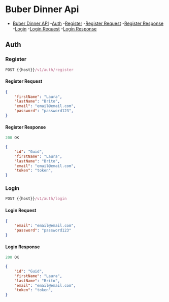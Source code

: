 # Buber Dinner Api

- [Buber Dinner API](#buber-dinner-api)
    -[Auth](#auth)
        -[Register](#register)
            -[Register Request](#register-request)
            -[Register Response](#register-response)
        -[Login](#login)
            -[Login Request](#login-request)
            -[Login Response](#login-response)
    

## Auth

### Register

```js
POST {{host}}/v1/auth/register
```

#### Register Request

```json
{
    "firstName": "Laura",
    "lastName": "Brito",
    "email": "email@email.com",
    "password": "password123",
}
```

#### Register Response

```js
200 OK
```

```json
{
    "id": "Guid",
    "firstName": "Laura",
    "lastName": "Brito",
    "email": "email@email.com",
    "token": "token",
}
```


### Login

```js
POST {{host}}/v1/auth/login
```

#### Login Request

```json
{
    "email": "email@email.com",
    "password": "password123"
}
```

#### Login Response

```js
200 OK
```

```json
{
    "id": "Guid",
    "firstName": "Laura",
    "lastName": "Brito",
    "email": "email@email.com",
    "token": "token",
}
```